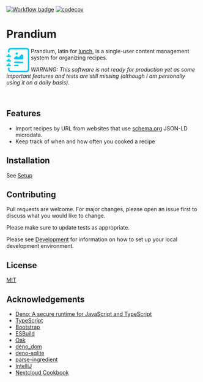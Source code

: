 [![Workflow badge](https://github.com/dhardtke/prandium/actions/workflows/ci.yml/badge.svg)](https://github.com/dhardtke/prandium/actions/workflows/ci.yml)
[![codecov](https://codecov.io/gh/dhardtke/prandium/branch/main/graph/badge.svg?token=SIR9GFWW4V)](https://codecov.io/gh/dhardtke/prandium)

# Prandium

<!--suppress HtmlDeprecatedAttribute -->
<img align="left" src="assets/favicon.svg" width="64" alt="Logo" />

Prandium, latin for [lunch](https://en.wiktionary.org/wiki/prandium), is a single-user content management system for organizing recipes.

*WARNING: This software is not ready for production yet as some important features and tests are still missing (although I am personally using it
on a daily basis).*

<br clear="left"/>

## Features

- Import recipes by URL from websites that use [schema.org](https://schema.org/) JSON-LD microdata.
- Keep track of when and how often you cooked a recipe

## Installation

See [Setup](docs/setup.md)

## Contributing

Pull requests are welcome. For major changes, please open an issue first to discuss what you would like to change.

Please make sure to update tests as appropriate.

Please see [Development](docs/development.md) for information on how to set up your local development environment.

## License

[MIT](https://choosealicense.com/licenses/mit/)

## Acknowledgements

* [Deno: A secure runtime for JavaScript and TypeScript](https://deno.land/)
* [TypeScript](https://www.typescriptlang.org/)
* [Bootstrap](https://getbootstrap.com/)
* [ESBuild](https://esbuild.github.io/)
* [Oak](https://oakserver.github.io/oak/)
* [deno_dom](https://github.com/b-fuze/deno-dom)
* [deno-sqlite](https://github.com/dyedgreen/deno-sqlite)
* [parse-ingredient](https://jakeboone02.github.io/parse-ingredient/)
* [IntelliJ](https://www.jetbrains.com/idea/)
* [Nextcloud Cookbook](https://github.com/nextcloud/cookbook)

